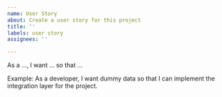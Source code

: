 ```yaml
---
name: User Story
about: Create a user story for this project
title: ''
labels: user story
assignees: ''

---
```


As a ..., I want ... so that ...

Example:
As a developer, I want dummy data so that I can implement the integration layer for the project.
